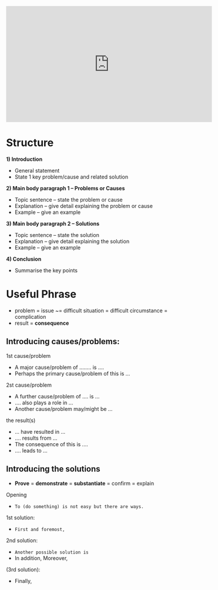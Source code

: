 <iframe width="560" height="315" src="https://www.youtube.com/embed/Md6qCsl3Yds" frameborder="0" allow="accelerometer; autoplay; encrypted-media; gyroscope; picture-in-picture" allowfullscreen></iframe>


Structure
=========

**1) Introduction**  

-   General statement
-   State 1 key problem/cause and related solution

**2) Main body paragraph 1 – Problems or Causes**

-   Topic sentence – state the problem or cause
-   Explanation – give detail explaining the problem or cause
-   Example – give an example

**3) Main body paragraph 2 – Solutions**

-   Topic sentence – state the solution
-   Explanation – give detail explaining the solution
-   Example – give an example

**4) Conclusion**

-   Summarise the key points

Useful Phrase
===========

- problem = issue ~= difficult situation = difficult circumstance = complication
- result = **consequence**

Introducing causes/problems:
------------------------------------------

1st cause/problem
-   A major cause/problem of …….. is ….
-   Perhaps the primary cause/problem of this is …

2st cause/problem
-   A further cause/problem of .... is …
-   …. also plays a role in …
-  Another cause/problem may/might be …
    
the result(s)
-  ... have resulted in ...
-  .... results from ...
- The consequence of this is ....
-  .... leads to ...

Introducing the solutions
--------------------------------


- **Prove** = **demonstrate** = **substantiate** = confirm = explain

Opening
- ``To (do something) is not easy but there are ways.``

1st solution:
-   ``First and foremost,``
    
2nd solution:
-   ``Another possible solution is``
-   In addition, Moreover,

(3rd solution):
-   Finally,



<!--stackedit_data:
eyJoaXN0b3J5IjpbLTE0MDgwMTAxNTBdfQ==
-->